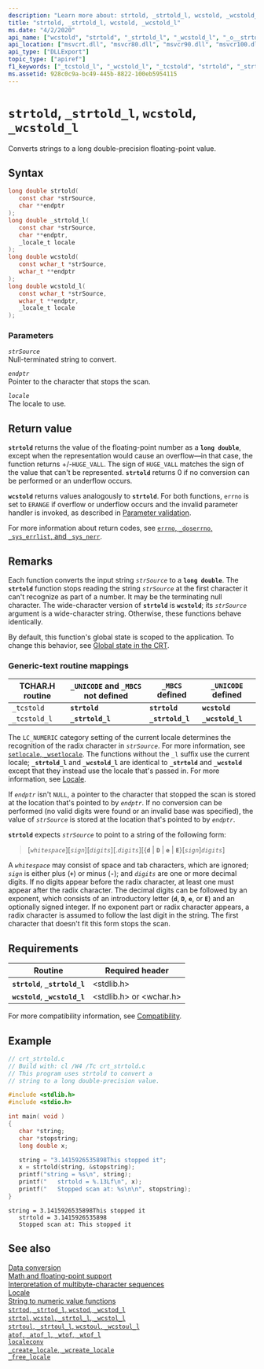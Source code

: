 ```yaml
---
description: "Learn more about: strtold, _strtold_l, wcstold, _wcstold_l"
title: "strtold, _strtold_l, wcstold, _wcstold_l"
ms.date: "4/2/2020"
api_name: ["wcstold", "strtold", "_strtold_l", "_wcstold_l", "_o__strtold_l", "_o__wcstold_l", "_o_strtold", "_o_wcstold"]
api_location: ["msvcrt.dll", "msvcr80.dll", "msvcr90.dll", "msvcr100.dll", "msvcr100_clr0400.dll", "msvcr110.dll", "msvcr110_clr0400.dll", "msvcr120.dll", "msvcr120_clr0400.dll", "ucrtbase.dll", "api-ms-win-crt-convert-l1-1-0.dll", "api-ms-win-crt-private-l1-1-0.dll"]
api_type: ["DLLExport"]
topic_type: ["apiref"]
f1_keywords: ["_tcstold_l", "_wcstold_l", "_tcstold", "strtold", "_strtold_l", "wcstold"]
ms.assetid: 928c0c9a-bc49-445b-8822-100eb5954115
---
```

# `strtold`, `_strtold_l`, `wcstold`, `_wcstold_l`

Converts strings to a long double-precision floating-point value.

## Syntax

```C
long double strtold(
   const char *strSource,
   char **endptr
);
long double _strtold_l(
   const char *strSource,
   char **endptr,
   _locale_t locale
);
long double wcstold(
   const wchar_t *strSource,
   wchar_t **endptr
);
long double wcstold_l(
   const wchar_t *strSource,
   wchar_t **endptr,
   _locale_t locale
);
```

### Parameters

*`strSource`*\
Null-terminated string to convert.

*`endptr`*\
Pointer to the character that stops the scan.

*`locale`*\
The locale to use.

## Return value

**`strtold`** returns the value of the floating-point number as a **`long double`**, except when the representation would cause an overflow—in that case, the function returns +/-`HUGE_VALL`. The sign of `HUGE_VALL` matches the sign of the value that can't be represented. **`strtold`** returns 0 if no conversion can be performed or an underflow occurs.

**`wcstold`** returns values analogously to **`strtold`**. For both functions, `errno` is set to `ERANGE` if overflow or underflow occurs and the invalid parameter handler is invoked, as described in [Parameter validation](../parameter-validation.md).

For more information about return codes, see [`errno`, `_doserrno`, `_sys_errlist`, and `_sys_nerr`](../errno-doserrno-sys-errlist-and-sys-nerr.md).

## Remarks

Each function converts the input string *`strSource`* to a **`long double`**. The **`strtold`** function stops reading the string *`strSource`* at the first character it can't recognize as part of a number. It may be the terminating null character. The wide-character version of **`strtold`** is **`wcstold`**; its *`strSource`* argument is a wide-character string. Otherwise, these functions behave identically.

By default, this function's global state is scoped to the application. To change this behavior, see [Global state in the CRT](../global-state.md).

### Generic-text routine mappings

| TCHAR.H routine | `_UNICODE` and `_MBCS` not defined | `_MBCS` defined | `_UNICODE` defined |
|---|---|---|---|
| `_tcstold` | **`strtold`** | **`strtold`** | **`wcstold`** |
| `_tcstold_l` | **`_strtold_l`** | **`_strtold_l`** | **`_wcstold_l`** |

The `LC_NUMERIC` category setting of the current locale determines the recognition of the radix character in *`strSource`*. For more information, see [`setlocale`, `_wsetlocale`](setlocale-wsetlocale.md). The functions without the `_l` suffix use the current locale; **`_strtold_l`** and **`_wcstold_l`** are identical to **`_strtold`** and **`_wcstold`** except that they instead use the locale that's passed in. For more information, see [Locale](../locale.md).

If *`endptr`* isn't `NULL`, a pointer to the character that stopped the scan is stored at the location that's pointed to by *`endptr`*. If no conversion can be performed (no valid digits were found or an invalid base was specified), the value of *`strSource`* is stored at the location that's pointed to by *`endptr`*.

**`strtold`** expects *`strSource`* to point to a string of the following form:

> \[*`whitespace`*\]\[*`sign`*\]\[*`digits`*\]\[.*`digits`*\]\[{**`d`** &#124; **`D`** &#124; **`e`** &#124; **`E`**}\[*`sign`*\]*`digits`*\]

A *`whitespace`* may consist of space and tab characters, which are ignored; *`sign`* is either plus (**`+`**) or minus (**`-`**); and *`digits`* are one or more decimal digits. If no digits appear before the radix character, at least one must appear after the radix character. The decimal digits can be followed by an exponent, which consists of an introductory letter (**`d`**, **`D`**, **`e`**, or **`E`**) and an optionally signed integer. If no exponent part or radix character appears, a radix character is assumed to follow the last digit in the string. The first character that doesn't fit this form stops the scan.

## Requirements

| Routine | Required header |
|---|---|
| **`strtold`**, **`_strtold_l`** | \<stdlib.h> |
| **`wcstold`**, **`_wcstold_l`** | \<stdlib.h> or \<wchar.h> |

For more compatibility information, see [Compatibility](../compatibility.md).

## Example

```C
// crt_strtold.c
// Build with: cl /W4 /Tc crt_strtold.c
// This program uses strtold to convert a
// string to a long double-precision value.

#include <stdlib.h>
#include <stdio.h>

int main( void )
{
   char *string;
   char *stopstring;
   long double x;

   string = "3.1415926535898This stopped it";
   x = strtold(string, &stopstring);
   printf("string = %s\n", string);
   printf("   strtold = %.13Lf\n", x);
   printf("   Stopped scan at: %s\n\n", stopstring);
}
```

```Output
string = 3.1415926535898This stopped it
   strtold = 3.1415926535898
   Stopped scan at: This stopped it
```

## See also

[Data conversion](../data-conversion.md)\
[Math and floating-point support](../floating-point-support.md)\
[Interpretation of multibyte-character sequences](../interpretation-of-multibyte-character-sequences.md)\
[Locale](../locale.md)\
[String to numeric value functions](../string-to-numeric-value-functions.md)\
[`strtod`, `_strtod_l`, `wcstod`, `_wcstod_l`](strtod-strtod-l-wcstod-wcstod-l.md)\
[`strtol`, `wcstol`, `_strtol_l`, `_wcstol_l`](strtol-wcstol-strtol-l-wcstol-l.md)\
[`strtoul`, `_strtoul_l`, `wcstoul`, `_wcstoul_l`](strtoul-strtoul-l-wcstoul-wcstoul-l.md)\
[`atof`, `_atof_l`, `_wtof`, `_wtof_l`](atof-atof-l-wtof-wtof-l.md)\
[`localeconv`](localeconv.md)\
[`_create_locale`, `_wcreate_locale`](create-locale-wcreate-locale.md)\
[`_free_locale`](free-locale.md)
